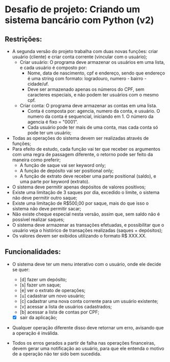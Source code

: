
# Desafio de projeto: Criando um sistema bancário com Python (v2)


## Restrições:

* A segunda versão do projeto trabalha com duas novas funções: criar usuário (cliente) e criar conta corrente (vincular com o usuário);
	* Criar usuário: O programa deve armazenar os usuários em uma lista, e cada usuário é composto por:
		* Nome, data de nascimento, cpf e endereço, sendo que endereço é uma string com formato: logradouro, numero - bairro - cidade/uf.
		* Deve ser armazenado apenas os números do CPF, sem caracteres especiais, e não podem ter usuários com o mesmo cpf.
	* Criar conta: O programa deve armazenar as contas em uma lista.
		* Conta é composta por: agencia, numero da conta, e usuário. O numero da conta é sequencial, iniciando em 1. O número da agencia é fixo = "0001".
		* Cada usuário pode ter mais de uma conta, mas cada conta só pode ter um usuário;
* Todas as operações do sistema devem ser realizadas através de funções;
* Para efeito de estudo, cada função vai ter que receber os argumentos com uma regra de passagem diferente, o retorno pode ser feito da maneira como preferir;
	* A função de saque vai ser keyword only;
	* A função de depósito vai ser positional only;
	* A função de extrato deve receber uma parte positional (saldo), e uma parte por keyword (extrato).
* O sistema deve permitir apenas depósitos de valores positivos;
* Existe uma limitação de 3 saques por dia, excedido o limite, o sistema não deve permitir outro saque;
* Existe uma limitação de R$500,00 por saque, mais do que isso o sistema não deve permitir sacar;
* Não existe cheque especial nesta versão, assim que, sem saldo não é possível realizar saques;
* O sistema deve armazenar as transações efetuadas, e possibilitar que o usuário veja o histórico de transações realizadas (saques + depósitos);
* Os valores devem ser exibidos utilizando o formato R$ XXX.XX.

## Funcionalidades:

* O sistema deve ter um menu interativo com o usuário, onde ele decide se quer:
	* [d] fazer um depósito;
	* [s] fazer um saque;
	* [e] ver o extrato de operações;
	* [u] cadastrar um novo usuário;
	* [c] cadastrar uma nova conta corrente para um usuário existente;
	* [v] acessar a lista de usuários cadastrados;
	* [b] acessar a lista de contas por CPF;
	* [x] sair da aplicação;
* Qualquer operação diferente disso deve retornar um erro, avisando que a operação é inválida.

* Todos os erros gerados a partir de falha nas operações financeiras, devem gerar uma notificação ao usuário, para que ele entenda o motivo de a operação não ter sido bem sucedida.
